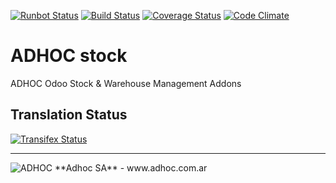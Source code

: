 [![Runbot Status](http://runbot.adhoc.com.ar/runbot/badge/flat/13/11.0.svg)](http://runbot.adhoc.com.ar/runbot/repo/github-com-ingadhoc-stock-13)
[![Build Status](https://travis-ci.org/ingadhoc/stock.svg?branch=11.0)](https://travis-ci.org/ingadhoc/stock)
[![Coverage Status](https://coveralls.io/repos/ingadhoc/stock/badge.png?branch=11.0)](https://coveralls.io/r/ingadhoc/stock?branch=11.0)
[![Code Climate](https://codeclimate.com/github/ingadhoc/stock/badges/gpa.svg)](https://codeclimate.com/github/ingadhoc/stock)

# ADHOC stock

ADHOC Odoo Stock & Warehouse Management Addons

[//]: # (addons)
[//]: # (end addons)

Translation Status
------------------
[![Transifex Status](https://www.transifex.com/projects/p/ingadhoc-stock-8-11-0/chart/image_png)](https://www.transifex.com/projects/p/ingadhoc-stock-11-0)

----

<img alt="ADHOC" src="http://fotos.subefotos.com/83fed853c1e15a8023b86b2b22d6145bo.png" />
**Adhoc SA** - www.adhoc.com.ar
